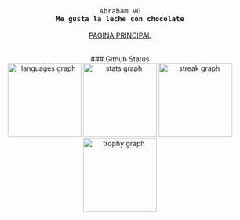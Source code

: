 <center>
<p align="center" >
  <samp>
    Abraham VG
  <br/> <b> Me gusta la leche con chocolate</b>
  </samp>
  <br/>
  <br/>
  <a href="https://abraham10-vel-glez-wb22.vercel.app/"> PAGINA PRINCIPAL </a>
  <br/>
  <br/>
</p>  
### Github Status
<div align="center">
  <img src="https://github-readme-stats.vercel.app/api/top-langs?username=Abraham10VelGlez&locale=en&hide_title=false&layout=compact&card_width=320&langs_count=5&theme=dracula&hide_border=false&order=2" height="150" alt="languages graph"  />
  <img src="https://github-readme-stats.vercel.app/api?username=Abraham10VelGlez&hide_title=false&hide_rank=false&show_icons=true&include_all_commits=true&count_private=true&disable_animations=false&theme=dracula&locale=en&hide_border=false&order=1" height="150" alt="stats graph"  />
  <img src="https://streak-stats.demolab.com?user=Abraham10VelGlez&locale=en&mode=daily&theme=dracula&hide_border=false&border_radius=5&order=3" height="150" alt="streak graph"  />
  <img src="https://github-profile-trophy.vercel.app?username=Abraham10VelGlez&theme=dracula&column=-1&row=1&margin-w=8&margin-h=8&no-bg=false&no-frame=false&order=4" height="150" alt="trophy graph"  />
</div>
